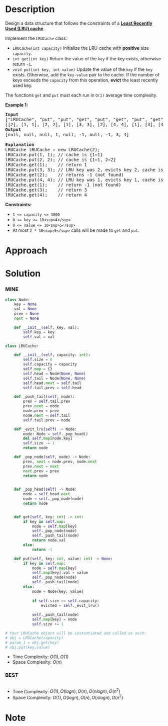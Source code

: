 # Description

Design a data structure that follows the constraints of a  **[Least Recently Used (LRU) cache](https://en.wikipedia.org/wiki/Cache_replacement_policies#LRU)** .

Implement the `LRUCache` class:

* `LRUCache(int capacity)` Initialize the LRU cache with **positive** size `capacity`.
* `int get(int key)` Return the value of the `key` if the key exists, otherwise return `-1`.
* `void put(int key, int value)` Update the value of the `key` if the `key` exists. Otherwise, add the `key-value` pair to the cache. If the number of keys exceeds the `capacity` from this operation, **evict** the least recently used key.

The functions `get` and `put` must each run in `O(1)` average time complexity.

**Example 1:**

<pre><strong>Input</strong>
["LRUCache", "put", "put", "get", "put", "get", "put", "get", "get", "get"]
[[2], [1, 1], [2, 2], [1], [3, 3], [2], [4, 4], [1], [3], [4]]
<strong>Output</strong>
[null, null, null, 1, null, -1, null, -1, 3, 4]

<strong>Explanation</strong>
LRUCache lRUCache = new LRUCache(2);
lRUCache.put(1, 1); // cache is {1=1}
lRUCache.put(2, 2); // cache is {1=1, 2=2}
lRUCache.get(1);    // return 1
lRUCache.put(3, 3); // LRU key was 2, evicts key 2, cache is {1=1, 3=3}
lRUCache.get(2);    // returns -1 (not found)
lRUCache.put(4, 4); // LRU key was 1, evicts key 1, cache is {4=4, 3=3}
lRUCache.get(1);    // return -1 (not found)
lRUCache.get(3);    // return 3
lRUCache.get(4);    // return 4
</pre>

**Constraints:**

* `1 <= capacity <= 3000`
* `0 <= key <= 10<sup>4</sup>`
* `0 <= value <= 10<sup>5</sup>`
* At most `2 * 10<sup>5</sup>` calls will be made to `get` and `put`.

# Approach

# Solution

### MINE

```python
class Node:
    key = None
    val = None
    prev = None
    next = None

    def __init__(self, key, val):
        self.key = key
        self.val = val

class LRUCache:

    def __init__(self, capacity: int):
        self.size = 0
        self.capacity = capacity
        self.map = {}
        self.head = Node(None, None)
        self.tail = Node(None, None)
        self.head.next = self.tail
        self.tail.prev = self.head

    def _push_tail(self, node):
        prev = self.tail.prev
        prev.next = node
        node.prev = prev
        node.next = self.tail
        self.tail.prev = node

    def _evit_lru(self) -> Node:
        node: Node = self._pop_head()
        del self.map[node.key]
        self.size -= 1
        return node

    def _pop_node(self, node) -> Node:
        prev, next = node.prev, node.next
        prev.next = next
        next.prev = prev
        return node
    

    def _pop_head(self) -> Node:
        node = self.head.next
        node = self._pop_node(node)
        return node


    def get(self, key: int) -> int:
        if key in self.map:
            node = self.map[key]
            self._pop_node(node)
            self._push_tail(node)
            return node.val
        else:
            return -1

    def put(self, key: int, value: int) -> None:
        if key in self.map:
            node = self.map[key]
            self.map[key].val = value
            self._pop_node(node)
            self._push_tail(node)
        else:
            node = Node(key, value)
        
            if self.size >= self.capacity:
                evicted = self._evit_lru()
        
            self._push_tail(node)
            self.map[key] = node
            self.size += 1

# Your LRUCache object will be instantiated and called as such:
# obj = LRUCache(capacity)
# param_1 = obj.get(key)
# obj.put(key,value)
```

* Time Complexity: $O(1), O(1)$
* Space Complexity: $O(n)$

### BEST

```python

```

* Time Complexity: $O(1), O(logn), O(n), O(nlogn), O(n^2)$
* Space Complexity: $O(1), O(logn), O(n), O(nlogn), O(n^2)$

# Note
